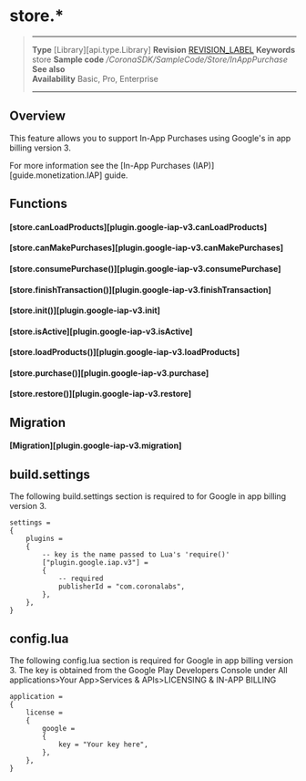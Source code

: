 
# store.*

> --------------------- ------------------------------------------------------------------------------------------
> __Type__              [Library][api.type.Library]
> __Revision__          [REVISION_LABEL](REVISION_URL)
> __Keywords__          store
> __Sample code__       */CoronaSDK/SampleCode/Store/InAppPurchase*
> __See also__          
> __Availability__      Basic, Pro, Enterprise
> --------------------- ------------------------------------------------------------------------------------------

## Overview

This feature allows you to support In-App Purchases using Google's in app billing version 3.

For more information see the [In-App Purchases (IAP)][guide.monetization.IAP] guide.


## Functions

#### [store.canLoadProducts][plugin.google-iap-v3.canLoadProducts]

#### [store.canMakePurchases][plugin.google-iap-v3.canMakePurchases]

#### [store.consumePurchase()][plugin.google-iap-v3.consumePurchase]

#### [store.finishTransaction()][plugin.google-iap-v3.finishTransaction]

#### [store.init()][plugin.google-iap-v3.init]

#### [store.isActive][plugin.google-iap-v3.isActive]

#### [store.loadProducts()][plugin.google-iap-v3.loadProducts]

#### [store.purchase()][plugin.google-iap-v3.purchase]

#### [store.restore()][plugin.google-iap-v3.restore]

## Migration

#### [Migration][plugin.google-iap-v3.migration]

## build.settings

The following build.settings section is required to for Google in app billing version 3.

``````
settings =
{
	plugins =
	{
		-- key is the name passed to Lua's 'require()'
		["plugin.google.iap.v3"] =
		{
			-- required
			publisherId = "com.coronalabs",
		},
	},
}
``````

## config.lua

The following config.lua section is required for Google in app billing version 3.  The key is obtained from the Google Play Developers Console under All applications>Your App>Services & APIs>LICENSING & IN-APP BILLING

``````
application = 
{
	license =
	{
		google =
		{
			key = "Your key here",
		},
	},
}